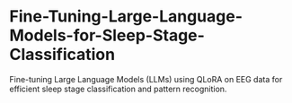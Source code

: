 # Fine-Tuning-Large-Language-Models-for-Sleep-Stage-Classification
Fine-tuning Large Language Models (LLMs) using QLoRA on EEG data for efficient sleep stage classification and pattern recognition.
